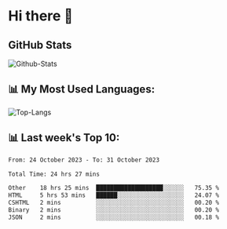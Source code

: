 # Hi there 👋

## GitHub Stats
![Github-Stats](https://github-readme-stats-sigma-five.vercel.app/api?username=ltorson&show_icons=true&theme=radical&count_private=true)

## 📊 My Most Used Languages:
![Top-Langs](https://github-readme-stats-sigma-five.vercel.app/api/top-langs/?username=LTorson&layout=compact&langs_count=10)

## 📊 Last week's Top 10:
<!--START_SECTION:waka-->

```txt
From: 24 October 2023 - To: 31 October 2023

Total Time: 24 hrs 27 mins

Other    18 hrs 25 mins  ███████████████████░░░░░░   75.35 %
HTML     5 hrs 53 mins   ██████░░░░░░░░░░░░░░░░░░░   24.07 %
CSHTML   2 mins          ░░░░░░░░░░░░░░░░░░░░░░░░░   00.20 %
Binary   2 mins          ░░░░░░░░░░░░░░░░░░░░░░░░░   00.20 %
JSON     2 mins          ░░░░░░░░░░░░░░░░░░░░░░░░░   00.18 %
```

<!--END_SECTION:waka-->
